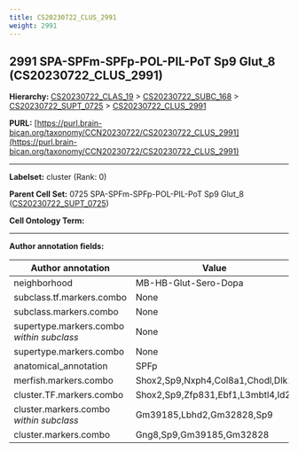 ```yaml
---
title: CS20230722_CLUS_2991
weight: 2991
---
```

## 2991 SPA-SPFm-SPFp-POL-PIL-PoT Sp9 Glut_8 (CS20230722_CLUS_2991)
<b>Hierarchy: </b>
[CS20230722_CLAS_19](../CS20230722_CLAS_19) >
[CS20230722_SUBC_168](../CS20230722_SUBC_168) >
[CS20230722_SUPT_0725](../CS20230722_SUPT_0725) >
[CS20230722_CLUS_2991](../CS20230722_CLUS_2991)

**PURL:** [https://purl.brain-bican.org/taxonomy/CCN20230722/CS20230722_CLUS_2991](https://purl.brain-bican.org/taxonomy/CCN20230722/CS20230722_CLUS_2991)

---


**Labelset:** cluster (Rank: 0)

**Parent Cell Set:** 0725 SPA-SPFm-SPFp-POL-PIL-PoT Sp9 Glut_8 ([CS20230722_SUPT_0725](../CS20230722_SUPT_0725))



**Cell Ontology Term:** 

[MARKER GENES.]: #


---

[TRANSFERRED ANNOTATIONS.]: #


[AUTHOR ANNOTATION FIELDS.]: #


**Author annotation fields:**

| Author annotation | Value |
|-------------------|-------|
|neighborhood|MB-HB-Glut-Sero-Dopa|
|subclass.tf.markers.combo|None|
|subclass.markers.combo|None|
|supertype.markers.combo _within subclass_|None|
|supertype.markers.combo|None|
|anatomical_annotation|SPFp|
|merfish.markers.combo|Shox2,Sp9,Nxph4,Col8a1,Chodl,Dlk1|
|cluster.TF.markers.combo|Shox2,Sp9,Zfp831,Ebf1,L3mbtl4,Id2|
|cluster.markers.combo _within subclass_|Gm39185,Lbhd2,Gm32828,Sp9|
|cluster.markers.combo|Gng8,Sp9,Gm39185,Gm32828|
